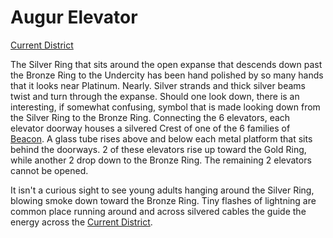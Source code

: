 # Augur Elevator
[Current District](Current%20District%20Overview.md)

The Silver Ring that sits around the open expanse that descends down past the Bronze Ring to the Undercity has been hand polished by so many hands that it looks near Platinum. Nearly. Silver strands and thick silver beams twist and turn through the expanse. Should one look down, there is an interesting, if somewhat confusing, symbol that is made looking down from the Silver Ring to the Bronze Ring. Connecting the 6 elevators, each elevator doorway houses a silvered Crest of one of the 6 families of [Beacon](../Beacon%20Overview.md). A glass tube rises above and below each metal platform that sits behind the doorways. 2 of these elevators rise up toward the Gold Ring, while another 2 drop down to the Bronze Ring. The remaining 2 elevators cannot be opened.

It isn't a curious sight to see young adults hanging around the Silver Ring, blowing smoke down toward the Bronze Ring. Tiny flashes of lightning are common place running around and across silvered cables the guide the energy across the [Current District](Current%20District%20Overview.md).